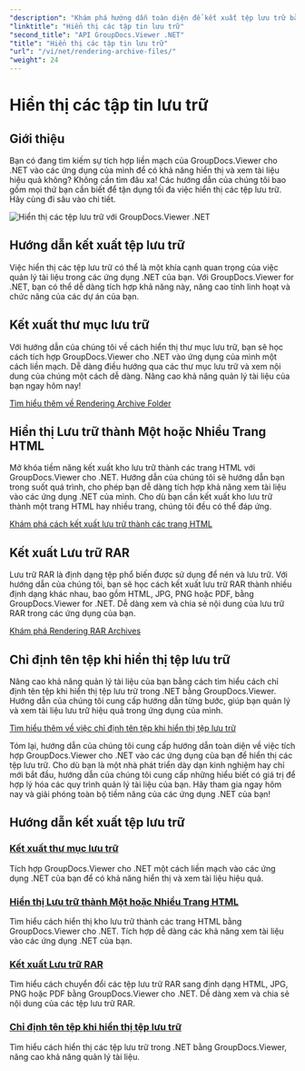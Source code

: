 ```yaml
---
"description": "Khám phá hướng dẫn toàn diện để kết xuất tệp lưu trữ bằng GroupDocs.Viewer cho .NET. Tích hợp liền mạch và hiệu quả vào các ứng dụng .NET của bạn."
"linktitle": "Hiển thị các tập tin lưu trữ"
"second_title": "API GroupDocs.Viewer .NET"
"title": "Hiển thị các tập tin lưu trữ"
"url": "/vi/net/rendering-archive-files/"
"weight": 24
---
```


# Hiển thị các tập tin lưu trữ

## Giới thiệu

Bạn có đang tìm kiếm sự tích hợp liền mạch của GroupDocs.Viewer cho .NET vào các ứng dụng của mình để có khả năng hiển thị và xem tài liệu hiệu quả không? Không cần tìm đâu xa! Các hướng dẫn của chúng tôi bao gồm mọi thứ bạn cần biết để tận dụng tối đa việc hiển thị các tệp lưu trữ. Hãy cùng đi sâu vào chi tiết.

![Hiển thị các tệp lưu trữ với GroupDocs.Viewer .NET](/viewer/rendering-archive-files/image.png)

## Hướng dẫn kết xuất tệp lưu trữ

Việc hiển thị các tệp lưu trữ có thể là một khía cạnh quan trọng của việc quản lý tài liệu trong các ứng dụng .NET của bạn. Với GroupDocs.Viewer for .NET, bạn có thể dễ dàng tích hợp khả năng này, nâng cao tính linh hoạt và chức năng của các dự án của bạn.

## Kết xuất thư mục lưu trữ

Với hướng dẫn của chúng tôi về cách hiển thị thư mục lưu trữ, bạn sẽ học cách tích hợp GroupDocs.Viewer cho .NET vào ứng dụng của mình một cách liền mạch. Dễ dàng điều hướng qua các thư mục lưu trữ và xem nội dung của chúng một cách dễ dàng. Nâng cao khả năng quản lý tài liệu của bạn ngay hôm nay!

[Tìm hiểu thêm về Rendering Archive Folder](./render-archive-folder/)

## Hiển thị Lưu trữ thành Một hoặc Nhiều Trang HTML

Mở khóa tiềm năng kết xuất kho lưu trữ thành các trang HTML với GroupDocs.Viewer cho .NET. Hướng dẫn của chúng tôi sẽ hướng dẫn bạn trong suốt quá trình, cho phép bạn dễ dàng tích hợp khả năng xem tài liệu vào các ứng dụng .NET của mình. Cho dù bạn cần kết xuất kho lưu trữ thành một trang HTML hay nhiều trang, chúng tôi đều có thể đáp ứng.

[Khám phá cách kết xuất lưu trữ thành các trang HTML](./render-archives-html/)

## Kết xuất Lưu trữ RAR

Lưu trữ RAR là định dạng tệp phổ biến được sử dụng để nén và lưu trữ. Với hướng dẫn của chúng tôi, bạn sẽ học cách kết xuất lưu trữ RAR thành nhiều định dạng khác nhau, bao gồm HTML, JPG, PNG hoặc PDF, bằng GroupDocs.Viewer for .NET. Dễ dàng xem và chia sẻ nội dung của lưu trữ RAR trong các ứng dụng của bạn.

[Khám phá Rendering RAR Archives](./render-rar/)

## Chỉ định tên tệp khi hiển thị tệp lưu trữ

Nâng cao khả năng quản lý tài liệu của bạn bằng cách tìm hiểu cách chỉ định tên tệp khi hiển thị tệp lưu trữ trong .NET bằng GroupDocs.Viewer. Hướng dẫn của chúng tôi cung cấp hướng dẫn từng bước, giúp bạn quản lý và xem tài liệu lưu trữ hiệu quả trong ứng dụng của mình.

[Tìm hiểu thêm về việc chỉ định tên tệp khi hiển thị tệp lưu trữ](./specify-filename-render-archive/)

Tóm lại, hướng dẫn của chúng tôi cung cấp hướng dẫn toàn diện về việc tích hợp GroupDocs.Viewer cho .NET vào các ứng dụng của bạn để hiển thị các tệp lưu trữ. Cho dù bạn là một nhà phát triển dày dạn kinh nghiệm hay chỉ mới bắt đầu, hướng dẫn của chúng tôi cung cấp những hiểu biết có giá trị để hợp lý hóa các quy trình quản lý tài liệu của bạn. Hãy tham gia ngay hôm nay và giải phóng toàn bộ tiềm năng của các ứng dụng .NET của bạn!
## Hướng dẫn kết xuất tệp lưu trữ
### [Kết xuất thư mục lưu trữ](./render-archive-folder/)
Tích hợp GroupDocs.Viewer cho .NET một cách liền mạch vào các ứng dụng .NET của bạn để có khả năng hiển thị và xem tài liệu hiệu quả.
### [Hiển thị Lưu trữ thành Một hoặc Nhiều Trang HTML](./render-archives-html/)
Tìm hiểu cách hiển thị kho lưu trữ thành các trang HTML bằng GroupDocs.Viewer cho .NET. Tích hợp dễ dàng các khả năng xem tài liệu vào các ứng dụng .NET của bạn.
### [Kết xuất Lưu trữ RAR](./render-rar/)
Tìm hiểu cách chuyển đổi các tệp lưu trữ RAR sang định dạng HTML, JPG, PNG hoặc PDF bằng GroupDocs.Viewer cho .NET. Dễ dàng xem và chia sẻ nội dung của các tệp lưu trữ RAR.
### [Chỉ định tên tệp khi hiển thị tệp lưu trữ](./specify-filename-render-archive/)
Tìm hiểu cách hiển thị các tệp lưu trữ trong .NET bằng GroupDocs.Viewer, nâng cao khả năng quản lý tài liệu.